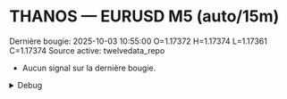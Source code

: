 # THANOS — EURUSD M5 (auto/15m)
Dernière bougie: 2025-10-03 10:55:00  O=1.17372  H=1.17374  L=1.17361  C=1.17374
Source active: twelvedata_repo

- Aucun signal sur la dernière bougie.

<details><summary>Debug</summary>

- TD_API_KEY manquant.

</details>